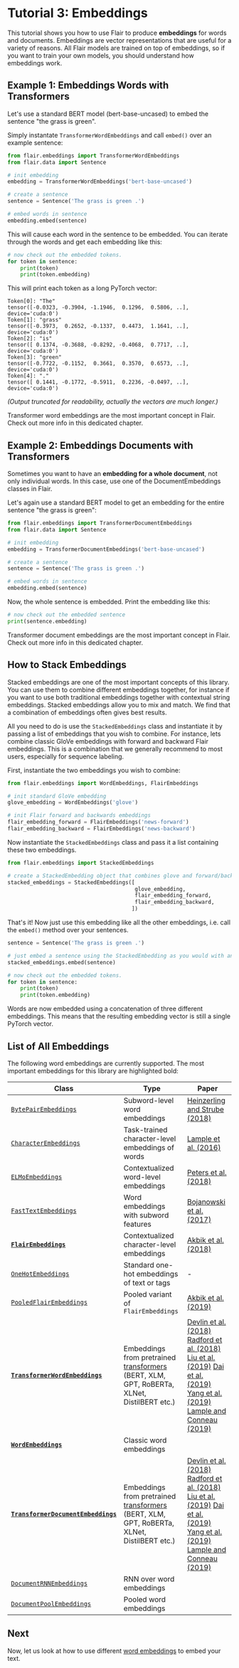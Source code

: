 # Tutorial 3: Embeddings

This tutorial shows you how to use Flair to produce **embeddings** for words and documents. Embeddings
are vector representations that are useful for a variety of reasons. All Flair models are trained on 
top of embeddings, so if you want to train your own models, you should understand how embeddings work.

## Example 1: Embeddings Words with Transformers

Let's use a standard BERT model (bert-base-uncased) to embed the sentence "the grass is green".

Simply instantate `TransformerWordEmbeddings` and call `embed()` over an example sentence: 

```python
from flair.embeddings import TransformerWordEmbeddings
from flair.data import Sentence

# init embedding
embedding = TransformerWordEmbeddings('bert-base-uncased')

# create a sentence
sentence = Sentence('The grass is green .')

# embed words in sentence
embedding.embed(sentence)
```

This will cause each word in the sentence to be embedded. You can iterate through the words and get 
each embedding like this:

```python
# now check out the embedded tokens.
for token in sentence:
    print(token)
    print(token.embedding)
```

This will print each token as a long PyTorch vector: 
```console
Token[0]: "The"
tensor([-0.0323, -0.3904, -1.1946,  0.1296,  0.5806, ..], device='cuda:0')
Token[1]: "grass"
tensor([-0.3973,  0.2652, -0.1337,  0.4473,  1.1641, ..], device='cuda:0')
Token[2]: "is"
tensor([ 0.1374, -0.3688, -0.8292, -0.4068,  0.7717, ..], device='cuda:0')
Token[3]: "green"
tensor([-0.7722, -0.1152,  0.3661,  0.3570,  0.6573, ..], device='cuda:0')
Token[4]: "."
tensor([ 0.1441, -0.1772, -0.5911,  0.2236, -0.0497, ..], device='cuda:0')
```

*(Output truncated for readability, actually the vectors are much longer.)*

Transformer word embeddings are the most important concept in Flair. Check out more info in this dedicated chapter.

## Example 2: Embeddings Documents with Transformers

Sometimes you want to have an **embedding for a whole document**, not only individual words. In this case, use one of the 
DocumentEmbeddings classes in Flair. 

Let's again use a standard BERT model to get an embedding for the entire sentence "the grass is green":  

```python
from flair.embeddings import TransformerDocumentEmbeddings
from flair.data import Sentence

# init embedding
embedding = TransformerDocumentEmbeddings('bert-base-uncased')

# create a sentence
sentence = Sentence('The grass is green .')

# embed words in sentence
embedding.embed(sentence)
```

Now, the whole sentence is embedded. Print the embedding like this: 

```python
# now check out the embedded sentence
print(sentence.embedding)
```

Transformer document embeddings are the most important concept in Flair. Check out more info in this dedicated chapter.


## How to Stack Embeddings

Stacked embeddings are one of the most important concepts of this library. You can use them to combine different
embeddings together, for instance if you want to use both traditional embeddings together with contextual string
embeddings. Stacked embeddings allow you to mix and match. We find that a combination of embeddings often gives best results.

All you need to do is use the `StackedEmbeddings` class and instantiate it by passing a list of embeddings that you wish
to combine. For instance, lets combine classic GloVe embeddings with forward and backward Flair embeddings. This is a combination that we generally recommend to most users, especially for sequence labeling.

First, instantiate the two embeddings you wish to combine:

```python
from flair.embeddings import WordEmbeddings, FlairEmbeddings

# init standard GloVe embedding
glove_embedding = WordEmbeddings('glove')

# init Flair forward and backwards embeddings
flair_embedding_forward = FlairEmbeddings('news-forward')
flair_embedding_backward = FlairEmbeddings('news-backward')
```

Now instantiate the `StackedEmbeddings` class and pass it a list containing these two embeddings.

```python
from flair.embeddings import StackedEmbeddings

# create a StackedEmbedding object that combines glove and forward/backward flair embeddings
stacked_embeddings = StackedEmbeddings([
                                        glove_embedding,
                                        flair_embedding_forward,
                                        flair_embedding_backward,
                                       ])
```


That's it! Now just use this embedding like all the other embeddings, i.e. call the `embed()` method over your sentences.

```python
sentence = Sentence('The grass is green .')

# just embed a sentence using the StackedEmbedding as you would with any single embedding.
stacked_embeddings.embed(sentence)

# now check out the embedded tokens.
for token in sentence:
    print(token)
    print(token.embedding)
```

Words are now embedded using a concatenation of three different embeddings. This means that the resulting embedding
vector is still a single PyTorch vector.


## List of All Embeddings

The following word embeddings are currently supported. The most important embeddings for this library are highlighted
bold:

| Class                                                                                       | Type                                                                                                                                                    | Paper |
|---------------------------------------------------------------------------------------------|---------------------------------------------------------------------------------------------------------------------------------------------------------| -------------  |
| [`BytePairEmbeddings`](/resources/docs/embeddings/BYTE_PAIR_EMBEDDINGS.md)                  | Subword-level word embeddings                                                                                                                           | [Heinzerling and Strube (2018)](https://www.aclweb.org/anthology/L18-1473)  |
| [`CharacterEmbeddings`](/resources/docs/embeddings/CHARACTER_EMBEDDINGS.md)                 | Task-trained character-level embeddings of words                                                                                                        | [Lample et al. (2016)](https://www.aclweb.org/anthology/N16-1030) |
| [`ELMoEmbeddings`](/resources/docs/embeddings/ELMO_EMBEDDINGS.md)                           | Contextualized word-level embeddings                                                                                                                    | [Peters et al. (2018)](https://aclweb.org/anthology/N18-1202)  |
| [`FastTextEmbeddings`](/resources/docs/embeddings/FASTTEXT_EMBEDDINGS.md)                   | Word embeddings with subword features                                                                                                                   | [Bojanowski et al. (2017)](https://aclweb.org/anthology/Q17-1010)  |
| [**`FlairEmbeddings`**](/resources/docs/embeddings/FLAIR_EMBEDDINGS.md)                     | Contextualized character-level embeddings                                                                                                               | [Akbik et al. (2018)](https://www.aclweb.org/anthology/C18-1139/)  |
| [`OneHotEmbeddings`](/resources/docs/embeddings/ONE_HOT_EMBEDDINGS.md)                      | Standard one-hot embeddings of text or tags                                                                                                             | - |
| [`PooledFlairEmbeddings`](/resources/docs/embeddings/FLAIR_EMBEDDINGS.md)                   | Pooled variant of `FlairEmbeddings`                                                                                                                     |  [Akbik et al. (2019)](https://www.aclweb.org/anthology/N19-1078/)  |
| [**`TransformerWordEmbeddings`**](/resources/docs/embeddings/TRANSFORMER_EMBEDDINGS.md)     | Embeddings from pretrained [transformers](https://huggingface.co/transformers/pretrained_models.html) (BERT, XLM, GPT, RoBERTa, XLNet, DistilBERT etc.) | [Devlin et al. (2018)](https://www.aclweb.org/anthology/N19-1423/) [Radford et al. (2018)](https://d4mucfpksywv.cloudfront.net/better-language-models/language_models_are_unsupervised_multitask_learners.pdf)  [Liu et al. (2019)](https://arxiv.org/abs/1907.11692) [Dai et al. (2019)](https://arxiv.org/abs/1901.02860) [Yang et al. (2019)](https://arxiv.org/abs/1906.08237) [Lample and Conneau (2019)](https://arxiv.org/abs/1901.07291) |
| [**`WordEmbeddings`**](/resources/docs/embeddings/CLASSIC_WORD_EMBEDDINGS.md)               | Classic word embeddings                                                                                                                                 |  |
| [**`TransformerDocumentEmbeddings`**](/resources/docs/embeddings/TRANSFORMER_EMBEDDINGS.md) | Embeddings from pretrained [transformers](https://huggingface.co/transformers/pretrained_models.html) (BERT, XLM, GPT, RoBERTa, XLNet, DistilBERT etc.) | [Devlin et al. (2018)](https://www.aclweb.org/anthology/N19-1423/) [Radford et al. (2018)](https://d4mucfpksywv.cloudfront.net/better-language-models/language_models_are_unsupervised_multitask_learners.pdf)  [Liu et al. (2019)](https://arxiv.org/abs/1907.11692) [Dai et al. (2019)](https://arxiv.org/abs/1901.02860) [Yang et al. (2019)](https://arxiv.org/abs/1906.08237) [Lample and Conneau (2019)](https://arxiv.org/abs/1901.07291) |
| [`DocumentRNNEmbeddings`](/resources/docs/embeddings/DOCUMENT_RNN_EMBEDDINGS.md)            | RNN over word embeddings                                                                                                                                |  |
| [`DocumentPoolEmbeddings`](/resources/docs/embeddings/DOCUMENT_POOL_EMBEDDINGS.md)          | Pooled word embeddings                                                                                                                                  |  |




## Next

Now, let us look at how to use different [word embeddings](/resources/docs/TUTORIAL_3_WORD_EMBEDDING.md) to embed your
text.

